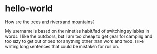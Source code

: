 # hello-world

How are the trees and rivers and mountains?

My username is based on the nineties habit/fad of switching syllables in words.
I like the outdoors, but I am too cheap to get gear for camping and too lazy to get out of bed for anything other than work and food.
I like writing long sentences that could be mistaken for run on.

